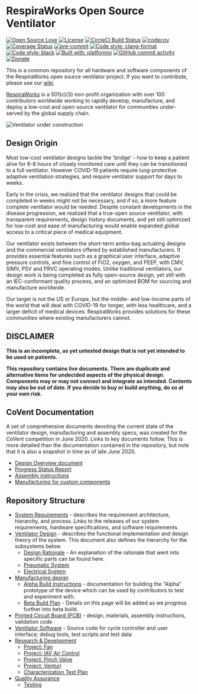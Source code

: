 # RespiraWorks Open Source Ventilator

[![Open Source Love](https://badges.frapsoft.com/os/v1/open-source.png?v=103)](https://github.com/ellerbrock/open-source-badges/)
[![License](https://img.shields.io/badge/License-Apache%202.0-blue.svg)](https://opensource.org/licenses/Apache-2.0)
[![CircleCI Build Status](https://circleci.com/gh/RespiraWorks/Ventilator.svg?style=shield)](https://circleci.com/gh/RespiraWorks/Ventilator/tree/master)
[![codecov](https://codecov.io/gh/RespiraWorks/Ventilator/branch/master/graph/badge.svg)](https://codecov.io/gh/RespiraWorks/Ventilator)
[![Coverage Status](https://coveralls.io/repos/github/RespiraWorks/Ventilator/badge.svg?branch=master)](https://coveralls.io/github/RespiraWorks/Ventilator?branch=master)
[![pre-commit](https://img.shields.io/badge/pre--commit-enabled-brightgreen?logo=pre-commit&logoColor=white)](https://github.com/pre-commit/pre-commit)
[![Code style: clang-format](https://img.shields.io/badge/code%20style-clang--format-blue)](https://clang.llvm.org/docs/ClangFormat.html)
[![Code style: black](https://img.shields.io/badge/code%20style-black-000000.svg)](https://github.com/psf/black)
[![Built with: platformio](https://img.shields.io/badge/built%20with-platformio-orange)](https://platformio.org/)
[![GitHub commit activity](https://img.shields.io/github/commit-activity/m/RespiraWorks/Ventilator)](https://github.com/RespiraWorks/Ventilator/pulse)
[![Donate](https://img.shields.io/badge/donate-gofundme-blueviolet)](https://www.gofundme.com/f/RespiraWorks)

This is a common repository for all hardware and software components of the RespiraWorks open source ventilator project.
If you want to contribute, please see our [wiki](https://github.com/RespiraWorks/Ventilator/wiki).

[RespiraWorks](https://respira.works/) is a 501(c)(3) non-profit organization with over 100 contributors worldwide
working to rapidly develop, manufacture, and deploy a low-cost and open-source ventilator for communities under-served
by the global supply chain.

![Ventilator under construction](manufacturing/alpha-build-instructions/assets/open_box.jpg)

## Design Origin

Most low-cost ventilator designs tackle the 'bridge' - how to keep a patient alive for 6-8 hours of closely monitored
care until they can be transitioned to a full ventilator. However COVID-19 patients require lung-protective adaptive
ventilation strategies, and require ventilator support for days to weeks.

Early in the crisis, we realized that the ventilator designs that could be completed in weeks might not be necessary,
and if so, a more feature complete ventilator would be needed. Despite constant developments in the disease progression,
we realized that a true-open source ventilator, with transparent requirements, design history documents, and yet still
optimized for low-cost and ease of manufacturing would enable expanded global access to a critical piece of medical
equipment.

Our ventilator exists between the short-term ambu-bag actuating designs and the commercial ventilators offered by
established manufacturers. It provides essential features such as a graphical user interface, adaptive pressure
controls, and fine control of FiO2, oxygen, and PEEP, with CMV, SIMV, PSV and PRVC operating modes. Unlike traditional
ventilators, our design work is being completed as fully open-source design, yet still with an IEC-conformant quality
process, and an optimized BOM for sourcing and manufacture worldwide.

Our target is not the US or Europe, but the middle- and low-income parts of the world that will deal with COVID-19 for
longer, with less healthcare, and a larger deficit of medical devices. RespiraWorks provides solutions for these
communities where existing manufacturers cannot.

## DISCLAIMER

**This is an incomplete, as yet untested design that is not yet intended to be used on patients.**

**This repository contains live documents. There are duplicate and alternative items for undecided aspects of the
physical design. Components may or may not connect and integrate as intended. Contents may also be out of date. If you
decide to buy or build anything, do so at your own risk.**

## CoVent Documentation

A set of comprehensive documents denoting the current state of the ventilator design, manufacturing and assembly specs,
was created for the CoVent competition in June 2020. Links to key documents follow. This is more detailed than the
documentation contained in the repository, but note that it is also a snapshot in time as of late June 2020.

* [Design Overview document](design/assets/covent-june-2020-design-overview-document.pdf)
* [Progress Status Report](design/assets/covent-june-2020-progress-status-report.pdf)
* [Assembly instructions](manufacturing/assets/covent-june-2020-assembly-instructions.pdf)
* [Manufacturing for custom components](manufacturing/assets/covent-june-2020-production-methods-for-custom-components.pdf)

## Repository Structure

* [System Requirements](requirements) -
  describes the requirement architecture, hierarchy, and process. Links to the releases of our system requirements, hardware specifications, and software requirements.
* [Ventilator Design](design) -
  describes the functional implementation and design theory of the system. This document also defines the hierarchy for the subsystems below.
    * [Design Rationale](design/design-rationales.md) - An explanation of the rationale that went into specific parts can be found here.
    * [Pneumatic System](design/pneumatic-system)
    * [Electrical System](design/electrical-system)
* [Manufacturing design](manufacturing)
    * [Alpha Build Instructions](manufacturing/alpha-build-instructions) - documentation for building the "Alpha" prototype of the device which can be used by contributors to test and experiment with.
    * [Beta Build Plan](manufacturing/beta-build-instructions) - Details on this page will be added as we progress further into beta build.
* [Printed Circuit Board (PCB)](pcb) - design, materials, assembly instructions, validation code
* [Ventilator Software](software) - Source code for cycle controller and user interface; debug tools, test scripts and test data
* [Research & Development](research-development)
    * [Project: Fan](research-development/project-fan)
    * [Project: IAV Air Control](research-development/project-iav-air-control)
    * [Project: Pinch Valve](research-development/project-pinch-valve)
    * [Project: Venturi](research-development/project-venturi)
    * [Characterization Test Plan](research-development/characterization-test-plan.md)
* [Quality Assurance](quality-assurance)
    * [Testing](quality-assurance/testing)
